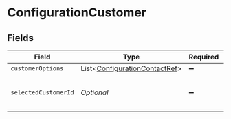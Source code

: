 # ConfigurationCustomer


## Fields

| Field                                                                               | Type                                                                                | Required                                                                            | Description                                                                         |
| ----------------------------------------------------------------------------------- | ----------------------------------------------------------------------------------- | ----------------------------------------------------------------------------------- | ----------------------------------------------------------------------------------- |
| `customerOptions`                                                                   | List<[ConfigurationContactRef](../../models/components/ConfigurationContactRef.md)> | :heavy_minus_sign:                                                                  | N/A                                                                                 |
| `selectedCustomerId`                                                                | *Optional<String>*                                                                  | :heavy_minus_sign:                                                                  | Unique identifier for the customer.                                                 |